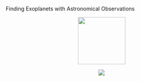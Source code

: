 Finding Exoplanets with Astronomical Observations


<p float="left" align="middle">
  <img src="https://lh6.googleusercontent.com/sXTZ2WWpBHSEAhImiy8QgA3JSsSQ2gCrQu-fP1SYJpIN7zWVuajDqwK6IsyUEBg0-iFb9H9vERnP9yOuTW4YVjT-QXl4nR6IxVmvOt_sFLiH6ICQmnAaG8DZV_LRa0DuDRLWE_P0Ow" width="125" />

</p>

<p align="center">
  <img src="https://static01.nyt.com/images/2022/08/26/science/26SCI-EXOPLANET/26SCI-EXOPLANET-mediumSquareAt3X.png">
</p>
